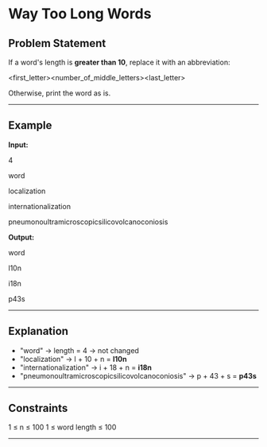 # Way Too Long Words

## Problem Statement
If a word's length is **greater than 10**, replace it with an abbreviation:

<first_letter><number_of_middle_letters><last_letter>

Otherwise, print the word as is.

---

## Example

**Input:**

4

word

localization

internationalization

pneumonoultramicroscopicsilicovolcanoconiosis


**Output:**

word

l10n

i18n

p43s


---

## Explanation
- "word" → length = 4 → not changed  
- "localization" → l + 10 + n = **l10n**  
- "internationalization" → i + 18 + n = **i18n**  
- "pneumonoultramicroscopicsilicovolcanoconiosis" → p + 43 + s = **p43s**

---

## Constraints

1 ≤ n ≤ 100
1 ≤ word length ≤ 100


---
